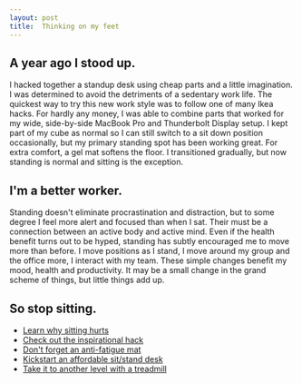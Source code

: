 ```yaml
---
layout: post
title:  Thinking on my feet
---
```

## A year ago I stood up. 
I hacked together a standup desk using cheap parts and a little imagination. I was determined to avoid the detriments of a sedentary work life. The quickest way to try this new work style was to follow one of many Ikea hacks.  For hardly any money, I was able to combine parts that worked for my wide, side-by-side MacBook Pro and Thunderbolt Display setup. I kept part of my cube as normal so I can still switch to a sit down position occasionally, but my primary standing spot has been working great. For extra comfort, a gel mat softens the floor. I transitioned gradually, but now standing is normal and sitting is the exception.

## I'm a better worker.
Standing doesn't eliminate procrastination and distraction, but to some degree I feel more alert and focused than when I sat. Their must be a connection between an active body and active mind. Even if the health benefit turns out to be hyped, standing has subtly encouraged me to move more than before. I move positions as I stand, I move around my group and the office more, I interact with my team. These simple changes benefit my mood, health and productivity. It may be a small change in the grand scheme of things, but little things add up. 

## So stop sitting.
- [Learn why sitting hurts](http://www.businessweek.com/magazine/content/10_19/b4177071221162.htm)
- [Check out the inspirational hack](http://iamnotaprogrammer.com/Ikea-Standing-desk-for-22-dollars.html)
- [Don't forget an anti-fatigue mat](http://thewirecutter.com/reviews/best-standing-desk-mat/)
- [Kickstart an affordable sit/stand desk](https://www.kickstarter.com/projects/2036834894/the-most-affordable-automatic-sit-to-stand-desk)
- [Take it to another level with a treadmill](http://www.instructables.com/id/Treadmill-Desk/)